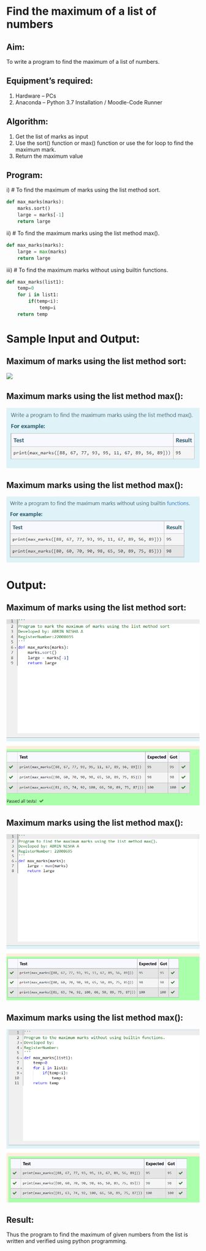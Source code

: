 # Find the maximum of a list of numbers
## Aim:
To write a program to find the maximum of a list of numbers.

## Equipment’s required:
1.	Hardware – PCs
2.	Anaconda – Python 3.7 Installation / Moodle-Code Runner

## Algorithm:
1.	Get the list of marks as input
2.	Use the sort() function or max() function or use the for loop to find the maximum mark.
3.	Return the maximum value

## Program:

i)	# To find the maximum of marks using the list method sort.
```Python
def max_marks(marks):
    marks.sort()
    large = marks[-1]
    return large
```
ii)	# To find the maximum marks using the list method max().
```Python
def max_marks(marks):
    large = max(marks)
    return large
```

iii) # To find the maximum marks without using builtin functions.
```Python
def max_marks(list1):
    temp=0
    for i in list1:
        if(temp<i):
            temp=i
    return temp
```
# Sample Input and Output:
 ## Maximum of marks using the list method sort:
![](./img/max_marks1.jpg) 

## Maximum marks using the list method max():
![](m1.png)

## Maximum marks using the list method max():
![](m2.png)

# Output:
## Maximum of marks using the list method sort:
![](max%201.png)

## Maximum marks using the list method max():
![](max2.png)

## Maximum marks using the list method max():
![](max3.png)

## Result:
Thus the program to find the maximum of given numbers from the list is written and verified using python programming.